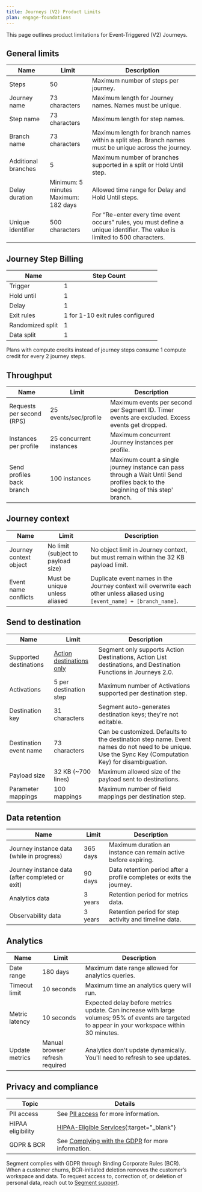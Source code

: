 ```yaml
---
title: Journeys (V2) Product Limits
plan: engage-foundations
---
```


This page outlines product limitations for Event-Triggered (V2) Journeys.

## General limits

| Name                | Limit                                   | Description                                                                                                                |
| ------------------- | --------------------------------------- | -------------------------------------------------------------------------------------------------------------------------- |
| Steps               | 50                                      | Maximum number of steps per journey.                                                                                       |
| Journey name        | 73 characters                           | Maximum length for Journey names. Names must be unique.                                                                    |
| Step name           | 73 characters                           | Maximum length for step names.                                                                                             |
| Branch name         | 73 characters                           | Maximum length for branch names within a split step. Branch names must be unique across the journey.                       |
| Additional branches | 5                                       | Maximum number of branches supported in a split or Hold Until step.                                                        |
| Delay duration      | Minimum: 5 minutes<br>Maximum: 182 days | Allowed time range for Delay and Hold Until steps.                                                                         |
| Unique identifier   | 500 characters                          | For “Re-enter every time event occurs” rules, you must define a unique identifier. The value is limited to 500 characters. |

## Journey Step Billing

| Name                | Step Count                              |
| ------------------- | --------------------------------------- |
| Trigger             | 1                                       |
| Hold until          | 1                                       |
| Delay               | 1                                       |
| Exit rules          | 1 for 1-10 exit rules configured        |
| Randomized split    | 1                                       |
| Data split          | 1                                       |

Plans with compute credits instead of journey steps consume 1 compute credit for every 2 journey steps.

## Throughput

| Name                      | Limit                   | Description                                                                                                                     |
| ------------------------- | ----------------------- | ------------------------------------------------------------------------------------------------------------------------------- |
| Requests per second (RPS) | 25 events/sec/profile   | Maximum events per second per Segment ID. Timer events are excluded. Excess events get dropped.                                 |
| Instances per profile     | 25 concurrent instances | Maximum concurrent Journey instances per profile.                                                                               |
| Send profiles back branch | 100 instances           | Maximum count a single journey instance can pass through a Wait Until Send profiles back to the beginning of this step' branch. |

## Journey context

| Name                      | Limit                              | Description                                                                                                                 |
| ------------------------- | ---------------------------------- | --------------------------------------------------------------------------------------------------------------------------- |
| Journey context object    | No limit (subject to payload size) | No object limit in Journey context, but must remain within the 32 KB payload limit.                                         |
| Event name conflicts      | Must be unique unless aliased      | Duplicate event names in the Journey context will overwrite each other unless aliased using `[event_name] + [branch_name]`. |

## Send to destination

| Name                   | Limit                                                               | Description                                                                                                                                            |
| ---------------------- | ------------------------------------------------------------------- | ------------------------------------------------------------------------------------------------------------------------------------------------------ |
| Supported destinations | [Action destinations only](/docs/connections/destinations/actions/) | Segment only supports Action Destinations, Action List destinations, and Destination Functions in Journeys 2.0.                                        |
| Activations            | 5 per destination step                                              | Maximum number of Activations supported per destination step.                                                                                          |
| Destination key        | 31 characters                                                       | Segment auto-generates destination keys; they're not editable.                                                                                         |
| Destination event name | 73 characters                                                       | Can be customized. Defaults to the destination step name. Event names do not need to be unique. Use the Sync Key (Computation Key) for disambiguation. |
| Payload size           | 32 KB (~700 lines)                                                  | Maximum allowed size of the payload sent to destinations.                                                                                              |
| Parameter mappings     | 100 mappings                                                        | Maximum number of field mappings per destination step.                                                                                                 |


## Data retention

| Name                                            | Limit                           | Description                                                                                                                              |
| ----------------------------------------------- | ------------------------------- | ---------------------------------------------------------------------------------------------------------------------------------------- |
| Journey instance data (while in progress)       | 365 days                        | Maximum duration an instance can remain active before expiring.                                                                          |
| Journey instance data (after completed or exit) | 90 days                         | Data retention period after a profile completes or exits the journey.                                                                    |
| Analytics data                                  | 3 years                         | Retention period for metrics data.                                                                                                       |
| Observability data                              | 3 years                         | Retention period for step activity and timeline data.                                                                                    |

## Analytics

| Name           | Limit                           | Description                                                                                                                                      |
| -------------- | ------------------------------- | ------------------------------------------------------------------------------------------------------------------------------------------------ |
| Date range     | 180 days                        | Maximum date range allowed for analytics queries.                                                                                                |
| Timeout limit  | 10 seconds                      | Maximum time an analytics query will run.                                                                                                        |
| Metric latency | 10 seconds                      | Expected delay before metrics update. Can increase with large volumes; 95% of events are targeted to appear in your workspace within 30 minutes. |
| Update metrics | Manual browser refresh required | Analytics don't update dynamically. You'll need to refresh to see updates.                                                                       |


## Privacy and compliance

| Topic             | Details                                                                                                                                          |
| ----------------- | ------------------------------------------------------------------------------------------------------------------------------------------------ |
| PII access        | See [PII access](docs/segment-app/iam/roles/#pii-access) for more information.                                                                   |
| HIPAA eligibility | [HIPAA-Eligible Services](https://www.twilio.com/content/dam/twilio-com/global/en/other/hipaa/pdf/HIPAA-Eligible-Services.pdf){:target="_blank"} |
| GDPR & BCR        | See [Complying with the GDPR](/docs/privacy/complying-with-the-gdpr/) for more information.                                   |

Segment complies with GDPR through Binding Corporate Rules (BCR). When a customer churns, BCR-initiated deletion removes the customer’s workspace and data. To request access to, correction of, or deletion of personal data, reach out to [Segment support](mailto:friends@segment.com).
